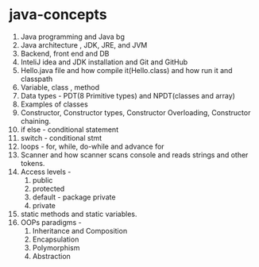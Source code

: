 # java-concepts

1. Java programming and Java bg
2. Java architecture , JDK, JRE, and JVM
3. Backend, front end and DB
4. InteliJ idea and JDK installation and Git and GitHub
5. Hello.java file and how compile it(Hello.class) and how run it and classpath
6. Variable, class , method
7. Data types - PDT(8 Primitive types) and NPDT(classes and array)
8. Examples of classes
9. Constructor, Constructor types, Constructor Overloading, Constructor chaining.
10. if else - conditional statement
11. switch - conditional stmt
12. loops - for, while, do-while and advance for
13. Scanner and how scanner scans console and reads strings and other tokens.
14. Access levels -
    1. public
    2. protected
    3. default - package private
    4. private
15. static methods and static variables.
16. OOPs paradigms -
    1. Inheritance and Composition
    2. Encapsulation
    3. Polymorphism
    4. Abstraction
    
